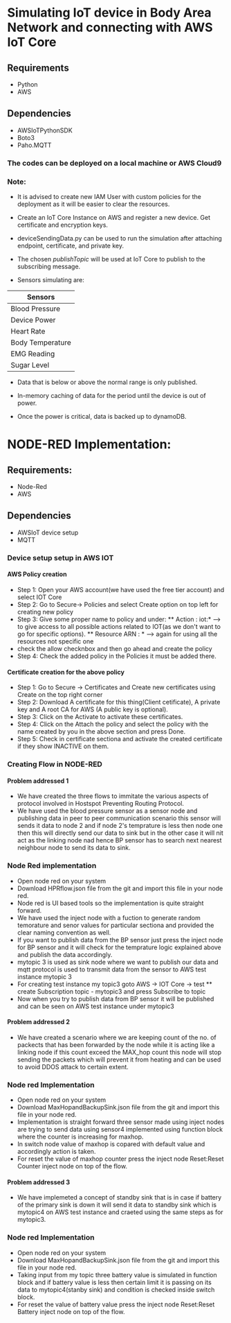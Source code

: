 # Simulating IoT device in Body Area Network and connecting with AWS IoT Core

## Requirements 
* Python
* AWS 

## Dependencies
* AWSIoTPythonSDK
* Boto3
* Paho.MQTT

### The codes can be deployed on a local machine or AWS Cloud9

### Note:

* It is advised to create new IAM User with custom policies for the deployment as it will be easier to clear the resources. 
  
* Create an IoT Core Instance on AWS and register a new device. Get certificate and encryption keys.

* deviceSendingData.py can be used to run the simulation after attaching endpoint, certificate, and private key.

* The chosen _publishTopic_ will be used at IoT Core to publish to the subscribing message. 

* Sensors simulating are:

| Sensors       |
| ------------- |
| Blood Pressure      | 
| Device Power    | 
| Heart Rate | 
| Body Temperature     | 
| EMG Reading | 
| Sugar Level | 


* Data that is below or above the normal range is only published. 

* In-memory caching of data for the period until the device is out of power. 

* Once the power is critical, data is backed up to dynamoDB.


# NODE-RED Implementation:

## Requirements:

* Node-Red
* AWS

## Dependencies

* AWSIoT device setup
* MQTT

### Device setup setup in AWS IOT

#### AWS Policy creation
* Step 1: Open your AWS account(we have used the free tier account) and select IOT Core
* Step 2: Go to Secure-> Policies and select Create option on top left for creating new policy
* Step 3: Give some proper name to policy and under:
** Action : iot:*  --> to give access to all possible actions related to IOT(as we don't want to go for specific options).
** Resource ARN : * --> again for using all the resources not specific one
* check the allow checknbox and then go ahead and create the policy
* Step 4: Check the added policy in the Policies it must be added there.

#### Certificate creation for the above policy
* Step 1: Go to Secure -> Certificates and Create new certificates using Create on the top right corner
* Step 2: Download A certificate for this thing(Client cetificate), A private key and A root CA for AWS (A public key is optional).
* Step 3: Click on the Activate to activate these certificates.
* Step 4: Click on the Attach the policy and select the policy with the name created by you in the above section and press Done.
* Step 5: Check in certificate sectiona and activate the created certificate if they show INACTIVE on them.

### Creating Flow in NODE-RED

#### Problem addressed 1
* We have created the three flows to immitate the various aspects of protocol involved in Hostspot Preventing Routing Protocol.
* We have used the blood pressure sensor as a sensor node and publishing data in peer to peer communication scenario this sensor will sends it data to node 2 and if node 2's temprature is less then node one then this will directly send our data to sink but in the other case it will nit act as the linking node nad hence BP sensor has to search next nearest neighbour node to send its data to sink.

### Node Red implementation
* Open node red on your system
* Download HPRflow.json file from the git and import this file in your node red.
* Node red is UI based tools so the implementation is quite straight forward.
* We have used the inject node with a fuction to generate random temorature and senor values for particular sectiona and provided the clear naming convention as well.
* If you want to publish data from the BP sensor just press the inject node for BP sensor and it will check for the temprature logic explained above and publish the data accordingly.
* mytopic 3 is used as sink node where we want to publish our data and mqtt protocol is used to transmit data from the sensor to AWS test instance mytopic 3
* For creating test instance my topic3 goto AWS -> IOT Core -> test
** create Subscription topic - mytopic3 and press Subscribe to topic
* Now when you try to publish data from BP sensor it will be published and can be seen on AWS test instance under mytopic3


#### Problem addressed 2
* We have created a scenario where we are keeping count of the no. of packects that has been forwarded by the node while it is acting like a linking node if this count exceed the MAX_hop count this node will stop sending the packets which will prevent it from heating and can be used to avoid DDOS attack to certain extent.

### Node red Implementation
* Open node red on your system
* Download MaxHopandBackupSink.json file from the git and import this file in your node red.
* Implementation is straight forward three sensor made using inject nodes are trying to send data using sensor4 implemented using function block where the counter is increasing for maxhop.
* In switch node value of maxhop is copared with default value and accordingly action is taken.
* For reset the value of maxhop counter press the inject node Reset:Reset Counter inject node on top of the flow.

#### Problem addressed 3
* We have implemeted a concept of standby sink that is in case if battery of the primary sink is down it will send it data to standby sink which is mytopic4 on AWS test instance and craeted using the same steps as for mytopic3.

### Node red Implementation
* Open node red on your system
* Download MaxHopandBackupSink.json file from the git and import this file in your node red.
* Taking input from my topic three battery value is simulated in function block and if battery value is less then certain limit it is passing on its data to mytopic4(stanby sink) and condition is checked inside switch block.
* For reset the value of battery value press the inject node Reset:Reset Battery inject node on top of the flow.






